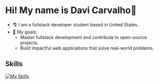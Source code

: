 # Hi! My name is Davi Carvalho👋

- 🌎 I am a fullstack developer student based in United States.
- 🎯 My goals:
   - Master fullstack development and contribute to open-source projects.
   - Build impactful web applications that solve real-world problems.

## Skills
[![My Skills](https://skillicons.dev/icons?i=js,ts,nestjs,express,react,nextjs,tailwind,python,mysql,aws)](https://skillicons.dev)

